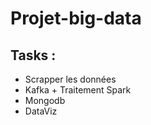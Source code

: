 # Projet-big-data

## Tasks :
- Scrapper les données
- Kafka + Traitement Spark
- Mongodb
- DataViz
